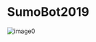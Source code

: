 # SumoBot2019
![image0](https://user-images.githubusercontent.com/39676112/58477446-88c49800-8121-11e9-98c5-050c06c8a744.jpg)
